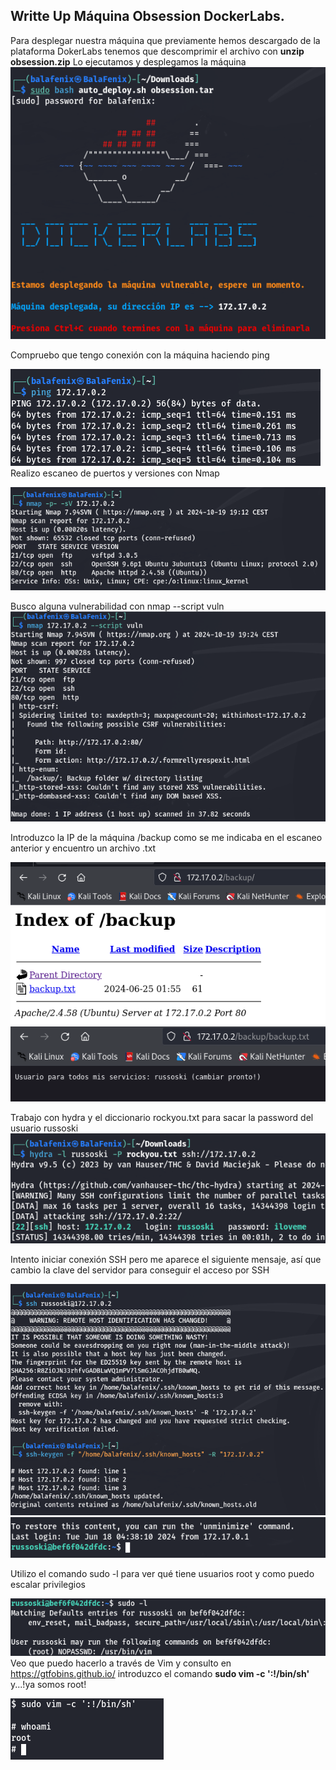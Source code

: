 <!DOCTYPE md>

## Writte Up Máquina Obsession DockerLabs.

Para desplegar nuestra máquina que previamente hemos descargado de la plataforma DokerLabs tenemos que descomprimir el archivo con **unzip obsession.zip** Lo ejecutamos y desplegamos la máquina
![alt text](image.png)

Compruebo que tengo conexión con la máquina haciendo ping

![alt text](image-1.png)
Realizo escaneo de puertos y versiones con Nmap

![alt text](image-2.png)

Busco alguna vulnerabilidad con nmap --script vuln![alt text](image-5.png)

Introduzco la IP de la máquina /backup como se me indicaba en el escaneo anterior y encuentro un archivo .txt

![alt text](image-6.png)
![alt text](image-7.png)

Trabajo con hydra y el diccionario rockyou.txt para sacar la password del usuario russoski
![alt text](image-8.png)

Intento iniciar conexión SSH pero me aparece el siguiente mensaje, así que cambio la clave del servidor para conseguir el acceso por SSH

![alt text](image-13.png)
![alt text](image-14.png)

Utilizo el comando sudo -l para ver qué tiene usuarios root y como puedo escalar privilegios

![alt text](image-15.png)
Veo que puedo hacerlo a través de Vim y consulto en https://gtfobins.github.io/ introduzco el comando **sudo vim -c ':!/bin/sh'** y...!ya somos root!

![alt text](image-16.png)
